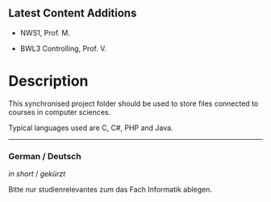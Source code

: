 Latest Content Additions
------------------------

* NWS1, Prof. M.

* BWL3 Controlling, Prof. V.


Description
===========

This synchronised project folder should be used to store files connected
to courses in computer sciences.

Typical languages used are C, C#, PHP and Java.

---------------

### German / Deutsch

_in short_ / _gekürzt_

Bitte nur studienrelevantes zum das Fach Informatik ablegen.
